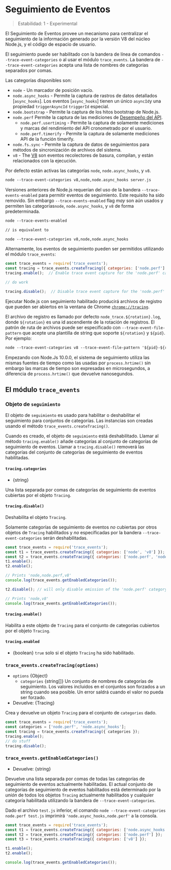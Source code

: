 # Seguimiento de Eventos

<!--introduced_in=v7.7.0-->

> Estabilidad: 1 - Experimental

El Seguimiento de Eventos provee un mecanismo para centralizar el seguimiento de la información generado por la versión V8 del núcleo Node.js, y el código de espacio de usuario.

El seguimiento puede ser habilitado con la bandera de línea de comandos `--trace-event-categories` o al usar el módulo `trace_events`. La bandera de `--trace-event-categories` acepta una lista de nombres de categorías separados por comas.

Las categorías disponibles son:

* `node` - Un marcador de posición vacío.
* `node.async_hooks` - Permite la captura de rastros de datos detallados [`async_hooks`]. Los eventos [`async_hooks`] tienen un único `asyncId`y una propiedad `triggerAsyncId` `triggerId` especial.
* `node.bootstrap` - Permite la captura de los hitos bootstrap de Node.js.
* `node.perf` Permite la captura de las mediciones de [Desempeño del API](perf_hooks.html). 
  * `node.perf.usertiming` - Permite la captura de solamente mediciones y marcas del rendimiento del API cronometrado por el usuario.
  * `node.perf.timerify` - Permite la captura de solamente mediciones API de la función timerify.
* `node.fs.sync` - Permite la captura de datos de seguimientos para métodos de sincronización de archivos del sistema.
* `v8` - The [V8](v8.html) son eventos recolectores de basura, compilan, y están relacionados con la ejecución.

Por defecto están activas las categorías `node`, `node.async_hooks`, y `v8`.

```txt
node --trace-event-categories v8,node,node.async_hooks server.js
```

Versiones anteriores de Node.js requerían del uso de la bandera `--trace-events-enabled` para permitir eventos de seguimiento. Este requisito ha sido removido. Sin embargo `--trace-events-enabled` flag *may* son aún usados y permiten las categorías`node`, `node.async_hooks`, y `v8` de forma predeterminada.

```txt
node --trace-events-enabled

// is equivalent to

node --trace-event-categories v8,node,node.async_hooks
```

Alternamente, los eventos de seguimiento pueden ser permitidos utilizando el módulo `trace_events`:

```js
const trace_events = require('trace_events');
const tracing = trace_events.createTracing({ categories: ['node.perf'] });
tracing.enable();  // Enable trace event capture for the 'node.perf' category

// do work

tracing.disable();  // Disable trace event capture for the 'node.perf' category
```

Ejecutar Node.js con seguimiento habilitado producirá archivos de registro que pueden ser abiertos en la ventana de Chrome [`chrome://tracing`](https://www.chromium.org/developers/how-tos/trace-event-profiling-tool).

El archivo de registro es llamado por defecto `node_trace.${rotation}.log`, donde `${rotation}` es una id ascendiente de la rotación de registros. El patrón de ruta de archivos puede ser específicado con `--trace-event-file-pattern` que acepte una plantilla de string que soporte `${rotation}` y `${pid}`. Por ejemplo:

```txt
node --trace-event-categories v8 --trace-event-file-pattern '${pid}-${rotation}.log' server.js
```

Empezando con Node.Js 10.0.0, el sistema de seguimiento utiliza las mismas fuentes de tiempo como las usadas por `process.hrtime()` sin embargo las marcas de tiempo son expresadas en microsegundos, a diferencia de `process.hrtime()` que devuelve nanosegundos.

## El módulo `trace_events`

<!-- YAML
added: v10.0.0
-->

### Objeto de `seguimiento`

<!-- YAML
added: v10.0.0
-->

El objeto de `seguimiento` es usado para habilitar o deshabilitar el seguimiento para conjuntos de categorías. Las instancias son creadas usando el método `trace_events.createTracing()`.

Cuando es creado, el objeto de `seguimiento` está deshabilitado. Llamar al método `tracing.enable()` añade categorías al conjunto de categorías de seguimiento de eventos. Llamar a `tracing.disable()` removerá las categorías del conjunto de categorías de seguimiento de eventos habilitadas.

#### `tracing.categories`

<!-- YAML
added: v10.0.0
-->

* {string}

Una lista separada por comas de categorías de seguimiento de eventos cubiertas por el objeto `Tracing`.

#### `tracing.disable()`

<!-- YAML
added: v10.0.0
-->

Deshabilita el objeto `Tracing`.

Solamente categorías de seguimiento de eventos *no* cubiertas por otros objetos de `Tracing` habilitados y *no* específicadas por la bandera `--trace-event-categories` serán deshabilitadas.

```js
const trace_events = require('trace_events');
const t1 = trace_events.createTracing({ categories: ['node', 'v8'] });
const t2 = trace_events.createTracing({ categories: ['node.perf', 'node'] });
t1.enable();
t2.enable();

// Prints 'node,node.perf,v8'
console.log(trace_events.getEnabledCategories());

t2.disable(); // will only disable emission of the 'node.perf' category

// Prints 'node,v8'
console.log(trace_events.getEnabledCategories());
```

#### `tracing.enable()`

<!-- YAML
added: v10.0.0
-->

Habilita a este objeto de `Tracing` para el conjunto de categorías cubiertos por el objeto `Tracing`.

#### `tracing.enabled`

<!-- YAML
added: v10.0.0
-->

* {boolean} `true` solo si el objeto `Tracing` ha sido habilitado.

### `trace_events.createTracing(options)`

<!-- YAML
added: v10.0.0
-->

* `options` {Object} 
  * `categories` {string[]} Un conjunto de nombres de categorías de seguimiento. Los valores incluidos en el conjuntos son forzados a un string cuando sea posible. Un error saldrá cuando el valor no pueda ser forzado.
* Devuelve: {Tracing}

Crea y devuelve un objeto `Tracing` para el conjunto de `categories` dado.

```js
const trace_events = require('trace_events');
const categories = ['node.perf', 'node.async_hooks'];
const tracing = trace_events.createTracing({ categories });
tracing.enable();
// do stuff
tracing.disable();
```

### `trace_events.getEnabledCategories()`

<!-- YAML
added: v10.0.0
-->

* Devuelve: {string}

Devuelve una lista separada por comas de todas las categorías de seguimiento de eventos actualmente habilitadas. El actual conjunto de categorías de seguimiento de eventos habilitados está determinado por la *unión* de todos los objetos `Tracing` actualmente habilitados y cualquier categoría habilitada utilizando la bandera de `--trace-event-categories`.

Dado el archivo `test.js` inferior, el comando `node --trace-event-categories node.perf test.js` imprimirá `'node.async_hooks,node.perf'` a la consola.

```js
const trace_events = require('trace_events');
const t1 = trace_events.createTracing({ categories: ['node.async_hooks'] });
const t2 = trace_events.createTracing({ categories: ['node.perf'] });
const t3 = trace_events.createTracing({ categories: ['v8'] });

t1.enable();
t2.enable();

console.log(trace_events.getEnabledCategories());
```